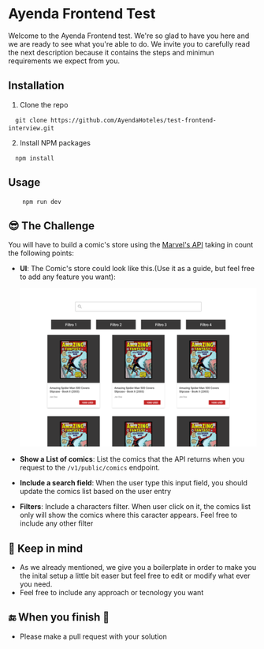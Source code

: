 # Ayenda Frontend Test

Welcome to the Ayenda Frontend test. We're so glad to have you here and we are ready to see what you're able to do. 
We invite you to carefully read the next description because it contains the steps and minimun requirements we expect from you.


## Installation

1. Clone the repo
  ```
    git clone https://github.com/AyendaHoteles/test-frontend-interview.git
  ```
2. Install NPM packages
  ```
    npm install
  ```
  
## Usage

```
    npm run dev
```

  
## 😎 The Challenge
You will have to build a comic's store using the [Marvel's API](https://developer.marvel.com/docs) taking in count the following points:
  - **UI**: The Comic's store could look like this.(Use it as a guide, but feel free to add any feature you want):

	![Ui Guide](./ui-guide.png)
    
  - **Show a List of comics**: List the comics that the API returns when you request to the `/v1/public/comics` endpoint.
  - **Include a search field**: When the user type this input field, you should update the comics list based on the user entry
  - **Filters**: Include a characters filter. When user click on it, the comics list only will show the comics where this caracter appears. Feel free to include any other filter

## 👀 Keep in mind
    
- As we already mentioned, we give you a boilerplate in order to make you the inital setup a little bit easer but feel free to edit or modify what ever you need.
- Feel free to include any approach or tecnology you want

## 🔚 When you finish 🎉
- Please make a pull request with your solution
